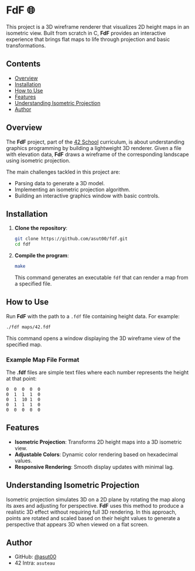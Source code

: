 # FdF 🌐

This project is a 3D wireframe renderer that visualizes 2D height maps in an isometric view. Built from scratch in C, **FdF** provides an interactive experience that brings flat maps to life through projection and basic transformations.

## Contents

- [Overview](#overview)
- [Installation](#installation)
- [How to Use](#how-to-use)
- [Features](#features)
- [Understanding Isometric Projection](#understanding-isometric-projection)
- [Author](#author)

## Overview

The **FdF** project, part of the [42 School](https://42.fr/) curriculum, is about understanding graphics programming by building a lightweight 3D renderer. Given a file with elevation data, **FdF** draws a wireframe of the corresponding landscape using isometric projection.

The main challenges tackled in this project are:
- Parsing data to generate a 3D model.
- Implementing an isometric projection algorithm.
- Building an interactive graphics window with basic controls.

## Installation

1. **Clone the repository**:
   ```bash
   git clone https://github.com/asut00/fdf.git
   cd fdf
   ```

2. **Compile the program**:
   ```bash
   make
   ```
   This command generates an executable `fdf` that can render a map from a specified file.

## How to Use

Run **FdF** with the path to a `.fdf` file containing height data. For example:

```bash
./fdf maps/42.fdf
```

This command opens a window displaying the 3D wireframe view of the specified map.

### Example Map File Format

The **.fdf** files are simple text files where each number represents the height at that point:

```plaintext
0  0  0  0  0
0  1  1  1  0
0  1  10 1  0
0  1  1  1  0
0  0  0  0  0
```

## Features

- **Isometric Projection**: Transforms 2D height maps into a 3D isometric view.
- **Adjustable Colors**: Dynamic color rendering based on hexadecimal values.
- **Responsive Rendering**: Smooth display updates with minimal lag.

## Understanding Isometric Projection

Isometric projection simulates 3D on a 2D plane by rotating the map along its axes and adjusting for perspective. **FdF** uses this method to produce a realistic 3D effect without requiring full 3D rendering. In this approach, points are rotated and scaled based on their height values to generate a perspective that appears 3D when viewed on a flat screen.

## Author

- GitHub: [@asut00](https://github.com/asut00)  
- 42 Intra: `asuteau`
